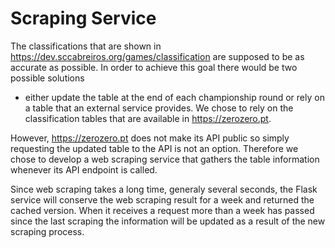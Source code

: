 # Scraping Service

The classifications that are shown in
https://dev.sccabreiros.org/games/classification are supposed to be as accurate
as possible. In order to achieve this goal there would be two possible solutions
- either update the table at the end of each championship round or rely on a
table that an external service provides. We chose to rely on the classification
tables that are available in https://zerozero.pt.

However, https://zerozero.pt does not make its API public so simply requesting
the updated table to the API is not an option. Therefore we chose to develop a
web scraping service that gathers the table information whenever its API
endpoint is called.

Since web scraping takes a long time, generaly several seconds, the Flask
service will conserve the web scraping result for a week and returned the cached
version. When it receives a request more than a week has passed since the last
scraping the information will be updated as a result of the new scraping
process.
